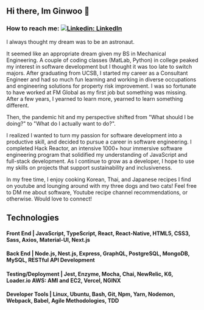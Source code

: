 ## Hi there, Im Ginwoo 👋

### How to reach me: [![Linkedin: LinkedIn](https://img.shields.io/badge/linkedin-%230077B5.svg?style=for-the-badge&logo=linkedin&logoColor=white&link=https://www.linkedin.com/in/caleb-kim0510/)](https://www.linkedin.com/in/ginwoopak/)

I always thought my dream was to be an astronaut. 

It seemed like an appropriate dream given my BS in Mechanical Engineering. A couple of coding classes (MatLab, Python) in college peaked my interest in software development but I thought it was too late to switch majors. After graduating from UCSB, I started my career as a Consultant Engineer and had so much fun learning and working in diverse occupations and engineering solutions for property risk improvement. I was so fortunate to have worked at FM Global as my first job but something was missing. After a few years, I yearned to learn more, yearned to learn something different. 

Then, the pandemic hit and my perspective shifted from "What should I be doing?" to "What do I actually want to do?". 

I realized I wanted to turn my passion for software development into a productive skill, and decided to pursue a career in software engineering. I completed Hack Reactor, an intensive 1000+ hour immersive software engineering program that solidified my understanding of JavaScript and full-stack development. As I continue to grow as a developer, I hope to use my skills on projects that support sustainability and inclusiveness.

In my free time, I enjoy cooking Korean, Thai, and Japanese recipes I find on youtube and lounging around with my three dogs and two cats! Feel free to DM me about software, Youtube recipe channel recommendations, or otherwise. Would love to connect!

## Technologies

#### Front End | JavaScript, TypeScript, React, React-Native, HTML5, CSS3, Sass, Axios, Material-UI, Next.js
#### Back End | Node.js, Nest.js, Express, GraphQL, PostgreSQL, MongoDB, MySQL, RESTful API Development
#### Testing/Deployment | Jest, Enzyme, Mocha, Chai, NewRelic, K6, Loader.io AWS: AMI and EC2, Vercel, NGINX
#### Developer Tools | Linux, Ubuntu, Bash, Git, Npm, Yarn, Nodemon, Webpack, Babel, Agile Methodologies, TDD
